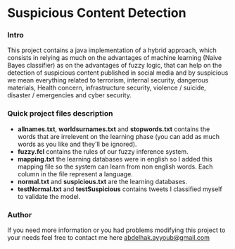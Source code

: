 # Suspicious Content Detection
### Intro
This project contains a java implementation of a hybrid approach, which consists in relying as much on the advantages of machine learning (Naive Bayes classifier) as on the advantages of fuzzy logic, that can help on the detection of suspicious content published in social media and by suspicious we mean everything related to terrorism, internal security, dangerous materials, Health concern, infrastructure security, violence / suicide, disaster / emergencies and cyber security.
### Quick project files description
- **allnames.txt**, **worldsurnames.txt** and **stopwords.txt** contains the words that are irrelevent on the learning phase (you can add as much words as you like and they'll be ignored).
- **fuzzy.fcl** contains the rules of our fuzzy inference system.
- **mapping.txt** the learning databases were in english so I added this mapping file so the system can learn from non english words. Each column in the file represent a language.
- **normal.txt** and **suspicious.txt** are the learning databases.
- **testNormal.txt** and **testSuspicious** contains tweets I classified myself to validate the model.
### Author
If you need more information or you had problems modifying this project to your needs feel free to contact me here abdelhak.ayyoub@gmail.com 
